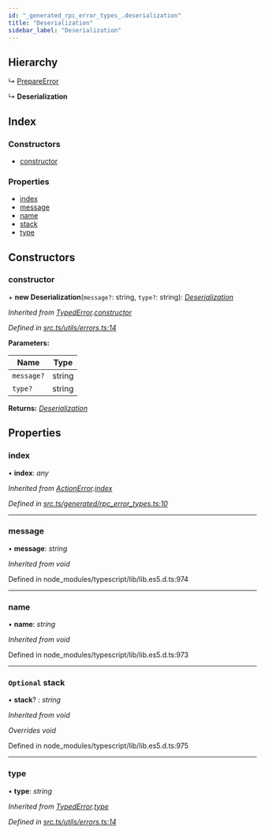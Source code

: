 ```yaml
---
id: "_generated_rpc_error_types_.deserialization"
title: "Deserialization"
sidebar_label: "Deserialization"
---
```


## Hierarchy

  ↳ [PrepareError](_generated_rpc_error_types_.prepareerror.md)

  ↳ **Deserialization**

## Index

### Constructors

* [constructor](_generated_rpc_error_types_.deserialization.md#constructor)

### Properties

* [index](_generated_rpc_error_types_.deserialization.md#index)
* [message](_generated_rpc_error_types_.deserialization.md#message)
* [name](_generated_rpc_error_types_.deserialization.md#name)
* [stack](_generated_rpc_error_types_.deserialization.md#optional-stack)
* [type](_generated_rpc_error_types_.deserialization.md#type)

## Constructors

###  constructor

\+ **new Deserialization**(`message?`: string, `type?`: string): *[Deserialization](_generated_rpc_error_types_.deserialization.md)*

*Inherited from [TypedError](_utils_errors_.typederror.md).[constructor](_utils_errors_.typederror.md#constructor)*

*Defined in [src.ts/utils/errors.ts:14](https://github.com/nearprotocol/nearlib/blob/36a8ddc/src.ts/utils/errors.ts#L14)*

**Parameters:**

Name | Type |
------ | ------ |
`message?` | string |
`type?` | string |

**Returns:** *[Deserialization](_generated_rpc_error_types_.deserialization.md)*

## Properties

###  index

• **index**: *any*

*Inherited from [ActionError](_generated_rpc_error_types_.actionerror.md).[index](_generated_rpc_error_types_.actionerror.md#index)*

*Defined in [src.ts/generated/rpc_error_types.ts:10](https://github.com/nearprotocol/nearlib/blob/36a8ddc/src.ts/generated/rpc_error_types.ts#L10)*

___

###  message

• **message**: *string*

*Inherited from void*

Defined in node_modules/typescript/lib/lib.es5.d.ts:974

___

###  name

• **name**: *string*

*Inherited from void*

Defined in node_modules/typescript/lib/lib.es5.d.ts:973

___

### `Optional` stack

• **stack**? : *string*

*Inherited from void*

*Overrides void*

Defined in node_modules/typescript/lib/lib.es5.d.ts:975

___

###  type

• **type**: *string*

*Inherited from [TypedError](_utils_errors_.typederror.md).[type](_utils_errors_.typederror.md#type)*

*Defined in [src.ts/utils/errors.ts:14](https://github.com/nearprotocol/nearlib/blob/36a8ddc/src.ts/utils/errors.ts#L14)*
